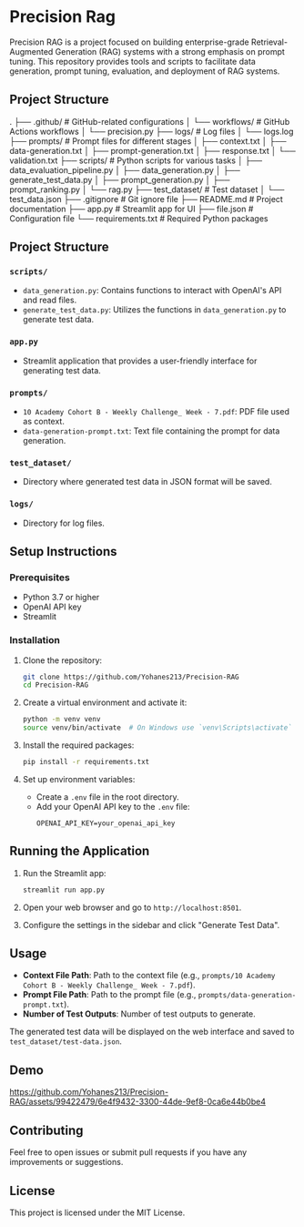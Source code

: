 # Precision Rag

Precision RAG is a project focused on building enterprise-grade Retrieval-Augmented Generation (RAG) systems with a strong emphasis on prompt tuning. This repository provides tools and scripts to facilitate data generation, prompt tuning, evaluation, and deployment of RAG systems.

## Project Structure
.
├── .github/             # GitHub-related configurations
│   └── workflows/       # GitHub Actions workflows
│       └── precision.py
├── logs/               # Log files
│   └── logs.log
├── prompts/           # Prompt files for different stages
│   ├── context.txt
│   ├── data-generation.txt
│   ├── prompt-generation.txt
│   ├── response.txt
│   └── validation.txt
├── scripts/           # Python scripts for various tasks
│   ├── data_evaluation_pipeline.py
│   ├── data_generation.py
│   ├── generate_test_data.py
│   ├── prompt_generation.py
│   ├── prompt_ranking.py
│   └── rag.py
├── test_dataset/       # Test dataset
│   └── test_data.json
├── .gitignore         # Git ignore file
├── README.md          # Project documentation
├── app.py             # Streamlit app for UI
├── file.json          # Configuration file
└── requirements.txt   # Required Python packages
## Project Structure

### `scripts/`
- `data_generation.py`: Contains functions to interact with OpenAI's API and read files.
- `generate_test_data.py`: Utilizes the functions in `data_generation.py` to generate test data.

### `app.py`
- Streamlit application that provides a user-friendly interface for generating test data.

### `prompts/`
- `10 Academy Cohort B - Weekly Challenge_ Week - 7.pdf`: PDF file used as context.
- `data-generation-prompt.txt`: Text file containing the prompt for data generation.

### `test_dataset/`
- Directory where generated test data in JSON format will be saved.

### `logs/`
- Directory for log files.

## Setup Instructions

### Prerequisites

- Python 3.7 or higher
- OpenAI API key
- Streamlit

### Installation

1. Clone the repository:
    ```sh
    git clone https://github.com/Yohanes213/Precision-RAG
    cd Precision-RAG
    ```

2. Create a virtual environment and activate it:
    ```sh
    python -m venv venv
    source venv/bin/activate  # On Windows use `venv\Scripts\activate`
    ```

3. Install the required packages:
    ```sh
    pip install -r requirements.txt
    ```

4. Set up environment variables:
    - Create a `.env` file in the root directory.
    - Add your OpenAI API key to the `.env` file:
        ```
        OPENAI_API_KEY=your_openai_api_key
        ```

## Running the Application

1. Run the Streamlit app:
    ```sh
    streamlit run app.py
    ```

2. Open your web browser and go to `http://localhost:8501`.

3. Configure the settings in the sidebar and click "Generate Test Data".

## Usage

- **Context File Path**: Path to the context file (e.g., `prompts/10 Academy Cohort B - Weekly Challenge_ Week - 7.pdf`).
- **Prompt File Path**: Path to the prompt file (e.g., `prompts/data-generation-prompt.txt`).
- **Number of Test Outputs**: Number of test outputs to generate.

The generated test data will be displayed on the web interface and saved to `test_dataset/test-data.json`.

## Demo

https://github.com/Yohanes213/Precision-RAG/assets/99422479/6e4f9432-3300-44de-9ef8-0ca6e44b0be4


## Contributing


Feel free to open issues or submit pull requests if you have any improvements or suggestions.

## License

This project is licensed under the MIT License.



